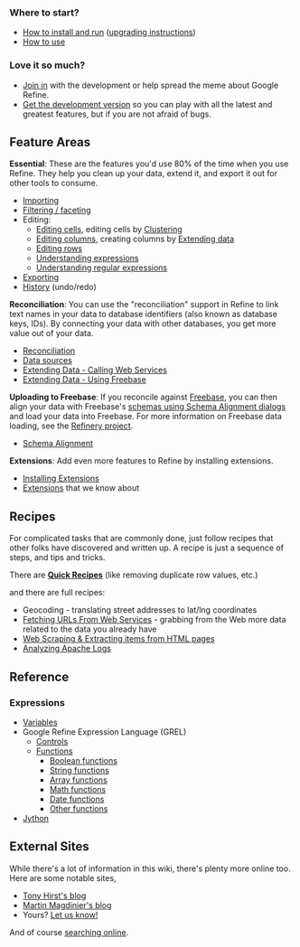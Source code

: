 ### Where to start?
* [How to install and run](Installation-Instructions) ([upgrading instructions](Upgrading-To-2.1))
* [How to use](http://code.google.com/p/google-refine/wiki/UserGuide)

### Love it so much?
* [Join in](http://code.google.com/p/google-refine/wiki/HowToParticipate) with the development or help spread the meme about Google Refine.
* [Get the development version](http://code.google.com/p/google-refine/wiki/GetDevelopmentVersion) so you can play with all the latest and greatest features, but if you are not afraid of bugs.

## Feature Areas
**Essential**: These are the features you'd use 80% of the time when you use Refine. They help you clean up your data, extend it, and export it out for other tools to consume.

* [Importing](http://code.google.com/p/google-refine/wiki/Importers)
* [Filtering / faceting](http://code.google.com/p/google-refine/wiki/Faceting)
* Editing:
    + [Editing cells](http://code.google.com/p/google-refine/wiki/CellEditing), editing cells by [Clustering](http://code.google.com/p/google-refine/wiki/Clustering)
    + [Editing columns](http://code.google.com/p/google-refine/wiki/ColumnEditing), creating columns by [Extending data](http://code.google.com/p/google-refine/wiki/ExtendingData)
    + [Editing rows](http://code.google.com/p/google-refine/wiki/RowEditing)
    + [Understanding expressions](http://code.google.com/p/google-refine/wiki/UnderstandingExpressions)
    + [Understanding regular expressions](http://code.google.com/p/google-refine/wiki/UnderstandingRegularExpressions)
* [Exporting](http://code.google.com/p/google-refine/wiki/Exporters)
* [History](http://code.google.com/p/google-refine/wiki/History) (undo/redo)

**Reconciliation**: You can use the "reconciliation" support in Refine to link text names in your data to database identifiers (also known as database keys, IDs). By connecting your data with other databases, you get more value out of your data.

* [Reconciliation](http://code.google.com/p/google-refine/wiki/Reconciliation)
* [Data sources](http://code.google.com/p/google-refine/wiki/ReconcilableDataSources)
* [Extending Data - Calling Web Services](http://code.google.com/p/google-refine/wiki/ExtendingData)
* [Extending Data - Using Freebase](http://code.google.com/p/google-refine/wiki/ExtendingDataFromFreebase)

**Uploading to Freebase**: If you reconcile against [Freebase](http://www.freebase.com/), you can then align your data with Freebase's [schemas using Schema Alignment dialogs](http://code.google.com/p/google-refine/wiki/SchemaAlignment) and load your data into Freebase. For more information on Freebase data loading, see the [Refinery project](http://wiki.freebase.com/wiki/Refinery).

* [Schema Alignment](http://code.google.com/p/google-refine/wiki/SchemaAlignment)

**Extensions**: Add even more features to Refine by installing extensions.

* [Installing Extensions](http://code.google.com/p/google-refine/wiki/InstallingExtensions)
* [Extensions](http://code.google.com/p/google-refine/wiki/Extensions) that we know about

## Recipes
For complicated tasks that are commonly done, just follow recipes that other folks have discovered and written up. A recipe is just a sequence of steps, and tips and tricks.

There are [**Quick Recipes**](http://code.google.com/p/google-refine/wiki/Recipes) (like removing duplicate row values, etc.)

and there are full recipes:

* Geocoding - translating street addresses to lat/lng coordinates
* [Fetching URLs From Web Services](http://code.google.com/p/google-refine/wiki/FetchingURLsFromWebServices) - grabbing from the Web more data related to the data you already have
* [Web Scraping & Extracting items from HTML pages](http://code.google.com/p/google-refine/wiki/StrippingHTML)
* [Analyzing Apache Logs](http://code.google.com/p/google-refine/wiki/RecipeApacheLogs)

## Reference
### Expressions
* [Variables](http://code.google.com/p/google-refine/wiki/Variables)
* Google Refine Expression Language (GREL)
    + [Controls](http://code.google.com/p/google-refine/wiki/GRELControls)
    + [Functions](http://code.google.com/p/google-refine/wiki/GRELFunctions)
        - [Boolean functions](http://code.google.com/p/google-refine/wiki/GRELBooleanFunctions)
        - [String functions](http://code.google.com/p/google-refine/wiki/GRELStringFunctions)
        - [Array functions](http://code.google.com/p/google-refine/wiki/GRELArrayFunctions)
        - [Math functions](http://code.google.com/p/google-refine/wiki/GRELMathFunctions)
        - [Date functions](http://code.google.com/p/google-refine/wiki/GRELDateFunctions)
        - [Other functions](http://code.google.com/p/google-refine/wiki/GRELOtherFunctions)
* [Jython](http://code.google.com/p/google-refine/wiki/Jython)

## External Sites
While there's a lot of information in this wiki, there's plenty more online too. Here are some notable sites,

* [Tony Hirst's blog](http://blog.ouseful.info/tag/google-refine/)
* [Martin Magdinier's blog](http://googlerefine.blogspot.ca/)
* Yours? [Let us know!](http://groups.google.com/group/google-refine/)

And of course [searching online](https://www.google.com/search?q=%22google+refine%22).